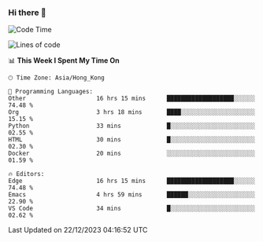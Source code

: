 ### Hi there 👋

<!--
**nicehiro/nicehiro** is a ✨ _special_ ✨ repository because its `README.md` (this file) appears on your GitHub profile.

Here are some ideas to get you started:

- 🔭 I’m currently working on ...
- 🌱 I’m currently learning ...
- 👯 I’m looking to collaborate on ...
- 🤔 I’m looking for help with ...
- 💬 Ask me about ...
- 📫 How to reach me: ...
- 😄 Pronouns: ...
- ⚡ Fun fact: ...
-->

<!--START_SECTION:waka-->
![Code Time](http://img.shields.io/badge/Code%20Time-171%20hrs%2034%20mins-blue)

![Lines of code](https://img.shields.io/badge/From%20Hello%20World%20I%27ve%20Written-2.6%20million%20lines%20of%20code-blue)

📊 **This Week I Spent My Time On** 

```text
🕑︎ Time Zone: Asia/Hong_Kong

💬 Programming Languages: 
Other                    16 hrs 15 mins      ███████████████████░░░░░░   74.48 % 
Org                      3 hrs 18 mins       ████░░░░░░░░░░░░░░░░░░░░░   15.15 % 
Python                   33 mins             █░░░░░░░░░░░░░░░░░░░░░░░░   02.55 % 
HTML                     30 mins             █░░░░░░░░░░░░░░░░░░░░░░░░   02.30 % 
Docker                   20 mins             ░░░░░░░░░░░░░░░░░░░░░░░░░   01.59 % 

🔥 Editors: 
Edge                     16 hrs 15 mins      ███████████████████░░░░░░   74.48 % 
Emacs                    4 hrs 59 mins       ██████░░░░░░░░░░░░░░░░░░░   22.90 % 
VS Code                  34 mins             █░░░░░░░░░░░░░░░░░░░░░░░░   02.62 % 
```


 Last Updated on 22/12/2023 04:16:52 UTC
<!--END_SECTION:waka-->
